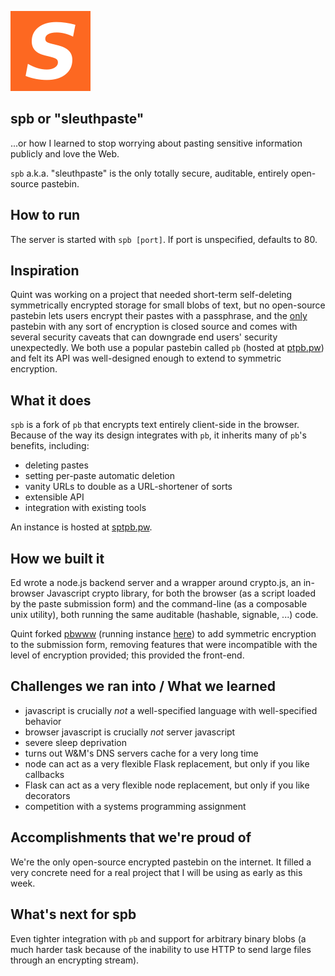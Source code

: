 ![spb logo](https://raw.githubusercontent.com/syntactician/spb/fb8a5cbda1689d45366f289940251044bd110c73/assets/favicon_128.png)

## spb or "sleuthpaste"

...or how I learned to stop worrying about pasting sensitive information publicly and love the Web.

`spb` a.k.a. "sleuthpaste" is the only totally secure, auditable, entirely open-source pastebin.

## How to run

The server is started with `spb [port]`. If port is unspecified, defaults to 80.

## Inspiration

Quint was working on a project that needed short-term self-deleting symmetrically encrypted storage for small blobs of text, but no open-source pastebin lets users encrypt their pastes with a passphrase, and the [only](https://www.protectedtext.com/) pastebin with any sort of encryption is closed source and comes with several security caveats that can downgrade end users' security unexpectedly. We both use a popular pastebin called `pb` (hosted at [ptpb.pw](https://ptpb.pw)) and felt its API was well-designed enough to extend to symmetric encryption.

## What it does

`spb` is a fork of `pb` that encrypts text entirely client-side in the browser. Because of the way its design integrates with `pb`, it inherits many of `pb`'s benefits, including:

  - deleting pastes
  - setting per-paste automatic deletion
  - vanity URLs to double as a URL-shortener of sorts
  - extensible API
  - integration with existing tools

An instance is hosted at [sptpb.pw](http://sptpb.pw/).

## How we built it

Ed wrote a node.js backend server and a wrapper around crypto.js, an in-browser Javascript crypto library, for both the browser (as a script loaded by the paste submission form) and the command-line (as a composable unix utility), both running the same auditable (hashable, signable, ...) code.

Quint forked [pbwww](https://github.com/sudokode/pbwww) (running instance [here](https://ptpb.pw/f)) to add symmetric encryption to the submission form, removing features that were incompatible with the level of encryption provided; this provided the front-end.

## Challenges we ran into / What we learned

- javascript is crucially *not* a well-specified language with well-specified behavior
- browser javascript is crucially *not* server javascript
- severe sleep deprivation
- turns out W&M's DNS servers cache for a very long time
- node can act as a very flexible Flask replacement, but only if you like callbacks
- Flask can act as a very flexible node replacement, but only if you like decorators
- competition with a systems programming assignment

## Accomplishments that we're proud of

We're the only open-source encrypted pastebin on the internet. It filled a very concrete need for a real project that I will be using as early as this week.

## What's next for spb

Even tighter integration with `pb` and support for arbitrary binary blobs (a much harder task because of the inability to use HTTP to send large files through an encrypting stream).
